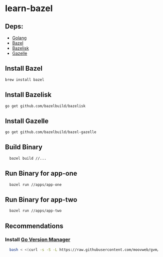 # learn-bazel

## Deps:

- [Golang](https://go.dev/)
- [Bazel](https://bazel.build/)
- [Bazelisk](https://github.com/bazelbuild/bazelisk)
- [Gazelle](https://github.com/bazelbuild/bazel-gazelle)

## Install Bazel
```bash
brew install bazel
```

## Install Bazelisk

```bash
go get github.com/bazelbuild/bazelisk
```

## Install Gazelle

```bash
go get github.com/bazelbuild/bazel-gazelle
```

## Build Binary

```bash
  bazel build //...
```

## Run Binary for app-one

```bash
  bazel run //apps/app-one
```

## Run Binary for app-two
```bash
  bazel run //apps/app-two
```

## Recommendations
### Install [Go Version Manager](https://github.com/moovweb/gvm)
```bash
  bash < <(curl -s -S -L https://raw.githubusercontent.com/moovweb/gvm/master/binscripts/gvm-installer)
```